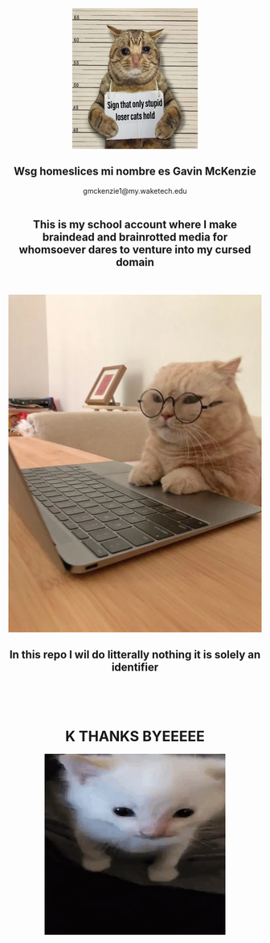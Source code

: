 <div align="center">
<img height="280" width="250" src="STUPIDIDIOT.png">


<h2>Wsg homeslices mi nombre es Gavin McKenzie</h2>
<h7 color="">gmckenzie1@my.waketech.edu</h7><br><br>


<h2>This is my school account where I make braindead and brainrotted media for whomsoever dares to venture into my cursed domain</h2><br><br>
<img src="study.webp" width=""300>

<h2>In this repo I wil do litterally nothing it is solely an identifier</h2><br><br><br>

# K THANKS BYEEEEE

<img src="herbert.gif">
</div>